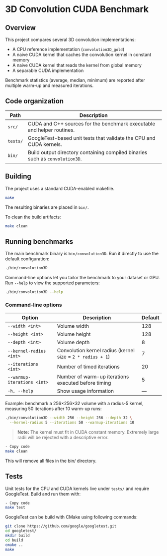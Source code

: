 # 3D Convolution CUDA Benchmark

## Overview

This project compares several 3D convolution implementations:

* A CPU reference implementation (`convolution3D_gold`)
* A naive CUDA kernel that caches the convolution kernel in constant memory
* A naive CUDA kernel that reads the kernel from global memory
* A separable CUDA implementation

Benchmark statistics (average, median, minimum) are reported after multiple warm-up and measured iterations.

## Code organization

| Path | Description |
| --- | --- |
| `src/` | CUDA and C++ sources for the benchmark executable and helper routines. |
| `tests/` | GoogleTest-based unit tests that validate the CPU and CUDA kernels. |
| `bin/` | Build output directory containing compiled binaries such as `convolution3D`. |

## Building

The project uses a standard CUDA-enabled makefile.

```bash
make
```

The resulting binaries are placed in `bin/`.

To clean the build artifacts:

```bash
make clean
```

## Running benchmarks

The main benchmark binary is `bin/convolution3D`. Run it directly to use the default configuration:

```bash
./bin/convolution3D
```

Command-line options let you tailor the benchmark to your dataset or GPU. Run `--help` to view the supported parameters:

```bash
./bin/convolution3D --help
```

### Command-line options

| Option | Description | Default |
| --- | --- | --- |
| `--width <int>` | Volume width | 128 |
| `--height <int>` | Volume height | 128 |
| `--depth <int>` | Volume depth | 8 |
| `--kernel-radius <int>` | Convolution kernel radius (kernel size = `2 * radius + 1`) | 7 |
| `--iterations <int>` | Number of timed iterations | 20 |
| `--warmup-iterations <int>` | Number of warm-up iterations executed before timing | 5 |
| `-h, --help` | Show usage information | — |

Example: benchmark a 256×256×32 volume with a radius-5 kernel, measuring 50 iterations after 10 warm-up runs:

```bash
./bin/convolution3D --width 256 --height 256 --depth 32 \
  --kernel-radius 5 --iterations 50 --warmup-iterations 10
```

> **Note:** The kernel must fit in CUDA constant memory. Extremely large radii will be rejected with a descriptive error.


```bash
- Copy code
make clean
```

This will remove all files in the bin/ directory.


## Tests

Unit tests for the CPU and CUDA kernels live under `tests/` and require GoogleTest. Build and run them with:

```bash
- Copy code
make test
```

GoogleTest can be build with CMake using following commands:

```bash
git clone https://github.com/google/googletest.git
cd googletest/
mkdir build 
cd build
cmake ..
make
```